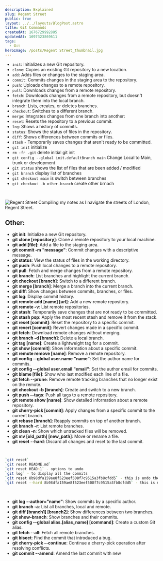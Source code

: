 ```yaml
---
description: Explained
slug: Regent Street
public: true
layout: ../../layouts/BlogPost.astro
title: Git Commands
createdAt: 1676729992885
updatedAt: 1697323869611
tags:
  - Git
heroImage: /posts/Regent Street_thumbnail.jpg
---
```




- `init`: Initializes a new Git repository.
- `clone`: Copies an existing Git repository to a new location.
- `add`: Adds files or changes to the staging area.
- `commit`: Commits changes in the staging area to the repository.
- `push`: Uploads changes to a remote repository.
- `pull`: Downloads changes from a remote repository.
- `fetch`: Downloads changes from a remote repository, but doesn't integrate them into the local branch.
- `branch`: Lists, creates, or deletes branches.
- `checkout`: Switches to a different branch.
- `merge`: Integrates changes from one branch into another:
- `reset`: Resets the repository to a previous commit.
- `log`: Shows a history of commits.
- `status`: Shows the status of files in the repository.
- `diff`: Shows differences between commits or files.
- `stash` - Temporarily saves changes that aren't ready to be committed.
- `git init` initialize
- `rm -fr .git` delete initial git init
- `git config --global init.defaultBranch main` Change Local to Main, trunk or development
- `git status` shows the list of files that are been added / modified 
- `git branch` display list of branches
- `git checkout main` is switch between branches 
- `git checkout -b other-branch` create other brnach


<br>

![Regent Street](</posts/Regent Street_regent-street.jpg>)
Compiling my notes as I navigate the streets of London, Regent Street.



## Other:
- **git init**: Initialize a new Git repository.
- **git clone [repository]**: Clone a remote repository to your local machine.
- **git add [file]**: Add a file to the staging area.
- **git commit -m "message"**: Commit changes with a descriptive message.
- **git status**: View the status of files in the working directory.
- **git push**: Push local changes to a remote repository.
- **git pull**: Fetch and merge changes from a remote repository.
- **git branch**: List branches and highlight the current branch.
- **git checkout [branch]**: Switch to a different branch.
- **git merge [branch]**: Merge a branch into the current branch.
- **git diff**: Show changes between commits, branches, or files.
- **git log**: Display commit history.
- **git remote add [name] [url]**: Add a new remote repository.
- **git remote -v**: List remote repositories.
- **git stash**: Temporarily save changes that are not ready to be committed.
- **git stash pop**: Apply the most recent stash and remove it from the stack.
- **git reset [commit]**: Reset the repository to a specific commit.
- **git revert [commit]**: Revert changes made in a specific commit.
- **git fetch**: Download remote changes without merging.
- **git branch -d [branch]**: Delete a local branch.
- **git tag [name]**: Create a lightweight tag for a commit.
- **git show [commit]**: Show information about a specific commit.
- **git remote remove [name]**: Remove a remote repository.
- **git config --global user.name "name"**: Set the author name for commits.
- **git config --global user.email "email"**: Set the author email for commits.
- **git blame [file]**: Show who last modified each line of a file.
- **git fetch --prune**: Remove remote tracking branches that no longer exist on the remote.
- **git checkout -b [branch]**: Create and switch to a new branch.
- **git push --tags**: Push all tags to a remote repository.
- **git remote show [name]**: Show detailed information about a remote repository.
- **git cherry-pick [commit]**: Apply changes from a specific commit to the current branch.
- **git rebase [branch]**: Reapply commits on top of another branch.
- **git branch -r**: List remote branches.
- **git clean -n**: Show which untracked files will be removed.
- **git mv [old_path] [new_path]**: Move or rename a file.
- **git reset --hard**: Discard all changes and reset to the last commit.

<br>

```zsh
`git reset` 
`git reset README.md`
`git reset HEAD~1` - options to undo
`git log` - to display all the commits
`git reset 8b98dfa159ae8f523eef508f7c9515a3fb8cfdd5` - this is undo the commits
`git reset --hard 8b98dfa159ae8f523eef508f7c9515a3fb8cfdd5` - this is undo the commits and file changes as well
```

<br>

- **git log --author="name"**: Show commits by a specific author.
- **git branch -a**: List all branches, local and remote.
- **git diff [branch1] [branch2]**: Show differences between two branches.
- **git show-branch**: Show branches and their commits.
- **git config --global alias.[alias_name] [command]**: Create a custom Git alias.
- **git fetch --all**: Fetch all remote branches.
- **git bisect**: Find the commit that introduced a bug.
- **git cherry-pick --continue**: Continue a cherry-pick operation after resolving conflicts.
- **git commit --amend**: Amend the last commit with new



